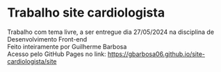 # Trabalho site cardiologista
 Trabalho com tema livre, a ser entregue dia 27/05/2024 na disciplina de Desenvolvimento Front-end <br>
 Feito inteiramente por Guilherme Barbosa <br>
 Acesso pelo GitHub Pages no link: https://gbarbosa06.github.io/site-cardiologista/site
